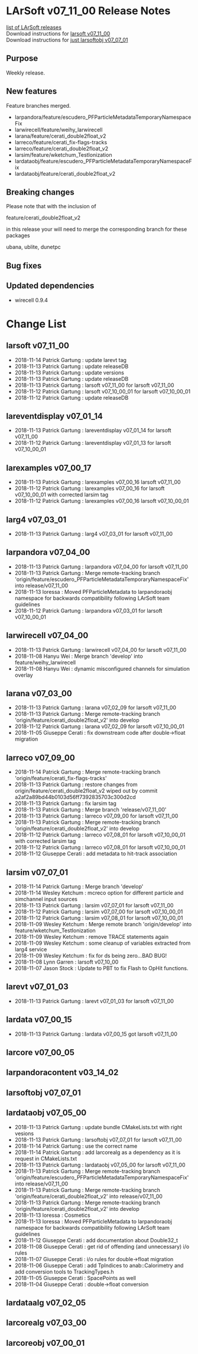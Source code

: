# LArSoft v07_11_00 Release Notes



[list of LArSoft releases](LArSoft_release_list)  
Download instructions for [larsoft v07_11_00](https://scisoft.fnal.gov/scisoft/bundles/larsoft/v07_11_00/larsoft-v07_11_00.html)  
Download instructions for [just larsoftobj v07_07_01](https://scisoft.fnal.gov/scisoft/bundles/larsoftobj/v07_07_01/larsoftobj-v07_07_01.html)

## Purpose

Weekly release.

## New features

Feature branches merged.

-   larpandora/feature/escudero_PFParticleMetadataTemporaryNamespaceFix
-   larwirecell/feature/weihy_larwirecell
-   larana/feature/cerati_double2float_v2
-   larreco/feature/cerati_fix-flags-tracks
-   larreco/feature/cerati_double2float_v2
-   larsim/feature/wketchum_TestIonization
-   lardataobj/feature/escudero_PFParticleMetadataTemporaryNamespaceFix
-   lardataobj/feature/cerati_double2float_v2

## Breaking changes

Please note that with the inclusion of

feature/cerati_double2float_v2

in this release your will need to merge the corresponding branch for these packages

ubana, ublite, dunetpc

## Bug fixes

## Updated dependencies

-   wirecell 0.9.4

# Change List

## larsoft v07_11_00

-   2018-11-14 Patrick Gartung : update larevt tag
-   2018-11-13 Patrick Gartung : update releaseDB
-   2018-11-13 Patrick Gartung : update versions
-   2018-11-13 Patrick Gartung : update releaseDB
-   2018-11-13 Patrick Gartung : larsoft v07_11_00 for larsoft v07_11_00
-   2018-11-12 Patrick Gartung : larsoft v07_10_00_01 for larsoft v07_10_00_01
-   2018-11-12 Patrick Gartung : update releaseDB

## lareventdisplay v07_01_14

-   2018-11-13 Patrick Gartung : lareventdisplay v07_01_14 for larsoft v07_11_00
-   2018-11-12 Patrick Gartung : lareventdisplay v07_01_13 for larsoft v07_10_00_01

## larexamples v07_00_17

-   2018-11-13 Patrick Gartung : larexamples v07_00_16 larsoft v07_11_00
-   2018-11-12 Patrick Gartung : larexamples v07_00_16 for larsoft v07_10_00_01 with corrected larsim tag
-   2018-11-12 Patrick Gartung : larexamples v07_00_16 larsoft v07_10_00_01

## larg4 v07_03_01

-   2018-11-13 Patrick Gartung : larg4 v07_03_01 for larsoft v07_11_00

## larpandora v07_04_00

-   2018-11-13 Patrick Gartung : larpandora v07_04_00 for larsoft v07_11_00
-   2018-11-13 Patrick Gartung : Merge remote-tracking branch 'origin/feature/escudero_PFParticleMetadataTemporaryNamespaceFix' into release/v07_11_00
-   2018-11-13 loressa : Moved PFParticleMetadata to larpandoraobj namespace for backwards compatibility following LArSoft team guidelines
-   2018-11-12 Patrick Gartung : larpandora v07_03_01 for larsoft v07_10_00_01

## larwirecell v07_04_00

-   2018-11-13 Patrick Gartung : larwirecell v07_04_00 for larsoft v07_11_00
-   2018-11-08 Hanyu Wei : Merge branch 'develop' into feature/weihy_larwirecell
-   2018-11-08 Hanyu Wei : dynamic misconfigured channels for simulation overlay

## larana v07_03_00

-   2018-11-13 Patrick Gartung : larana v07_02_09 for larsoft v07_11_00
-   2018-11-13 Patrick Gartung : Merge remote-tracking branch 'origin/feature/cerati_double2float_v2' into develop
-   2018-11-12 Patrick Gartung : larana v07_02_09 for larsoft v07_10_00_01
-   2018-11-05 Giuseppe Cerati : fix downstream code after double-\>float migration

## larreco v07_09_00

-   2018-11-14 Patrick Gartung : Merge remote-tracking branch 'origin/feature/cerati_fix-flags-tracks'
-   2018-11-13 Patrick Gartung : restore changes from origin/feature/cerati_double2float_v2 wiped out by commit a2af2a89bd44b0103d56ff7392835703c300d2cd
-   2018-11-13 Patrick Gartung : fix larsim tag
-   2018-11-13 Patrick Gartung : Merge branch 'release/v07_11_00'
-   2018-11-13 Patrick Gartung : larreco v07_09_00 for larsoft v07_11_00
-   2018-11-13 Patrick Gartung : Merge remote-tracking branch 'origin/feature/cerati_double2float_v2' into develop
-   2018-11-12 Patrick Gartung : larreco v07_08_01 for larsoft v07_10_00_01 with corrected larsim tag
-   2018-11-12 Patrick Gartung : larreco v07_08_01 for larsoft v07_10_00_01
-   2018-11-12 Giuseppe Cerati : add metadata to hit-track association

## larsim v07_07_01

-   2018-11-14 Patrick Gartung : Merge branch 'develop'
-   2018-11-14 Wesley Ketchum : mcreco option for different particle and simchannel input sources
-   2018-11-13 Patrick Gartung : larsim v07_07_01 for larsoft v07_11_00
-   2018-11-12 Patrick Gartung : larsim v07_07_00 for larsoft v07_10_00_01
-   2018-11-12 Patrick Gartung : larsim v07_08_01 for larsoft v07_10_00_01
-   2018-11-09 Wesley Ketchum : Merge remote branch 'origin/develop' into feature/wketchum_TestIonization
-   2018-11-09 Wesley Ketchum : remove TRACE statements again
-   2018-11-09 Wesley Ketchum : some cleanup of variables extracted from larg4 service
-   2018-11-09 Wesley Ketchum : fix for ds being zero…BAD BUG!
-   2018-11-08 Lynn Garren : larsoft v07_10_00
-   2018-11-07 Jason Stock : Update to PBT to fix Flash to OpHit functions.

## larevt v07_01_03

-   2018-11-13 Patrick Gartung : larevt v07_01_03 for larsoft v07_11_00

## lardata v07_00_15

-   2018-11-13 Patrick Gartung : lardata v07_00_15 got larsoft v07_11_00

## larcore v07_00_05

## larpandoracontent v03_14_02

## larsoftobj v07_07_01

## lardataobj v07_05_00

-   2018-11-13 Patrick Gartung : update bundle CMakeLists.txt with right vesions
-   2018-11-13 Patrick Gartung : larsoftobj v07_07_01 for larsoft v07_11_00
-   2018-11-14 Patrick Gartung : use the correct name
-   2018-11-14 Patrick Gartung : add larcorealg as a dependency as it is request in CMakeLists.txt
-   2018-11-13 Patrick Gartung : lardataobj v07_05_00 for larsoft v07_11_00
-   2018-11-13 Patrick Gartung : Merge remote-tracking branch 'origin/feature/escudero_PFParticleMetadataTemporaryNamespaceFix' into release/v07_11_00
-   2018-11-13 Patrick Gartung : Merge remote-tracking branch 'origin/feature/cerati_double2float_v2' into release/v07_11_00
-   2018-11-13 Patrick Gartung : Merge remote-tracking branch 'origin/feature/cerati_double2float_v2' into develop
-   2018-11-13 loressa : Cosmetics
-   2018-11-13 loressa : Moved PFParticleMetadata to larpandoraobj namespace for backwards compatibility following LArSoft team guidelines
-   2018-11-12 Giuseppe Cerati : add documentation about Double32_t
-   2018-11-08 Giuseppe Cerati : get rid of offending (and unnecessary) i/o rules
-   2018-11-07 Giuseppe Cerati : i/o rules for double-\>float migration
-   2018-11-06 Giuseppe Cerati : add TpIndices to anab::Calorimetry and add conversion tools to TrackingTypes.h
-   2018-11-05 Giuseppe Cerati : SpacePoints as well
-   2018-11-04 Giuseppe Cerati : double-\>float conversion

## lardataalg v07_02_05

## larcorealg v07_03_00

## larcoreobj v07_00_01
